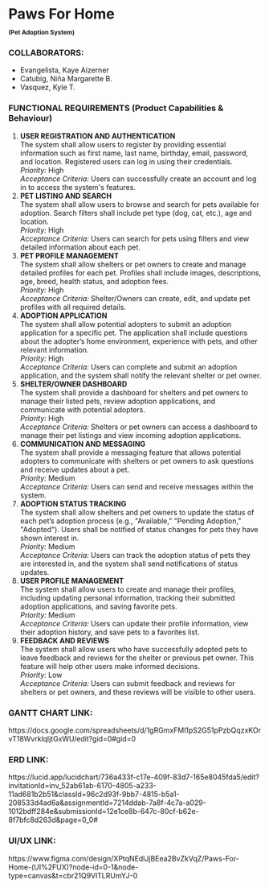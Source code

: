 <h1>
  Paws For Home
  <br>
  <p style="font-size:12px">(Pet Adoption System)</p>
</h1>


<h3>COLLABORATORS:</h3>
<ul>
  <li>Evangelista, Kaye Aizerner</li>
  <li>Catubig, Niña Margarette B.</li>
  <li>Vasquez, Kyle T.</li>
</ul>

<h3>FUNCTIONAL REQUIREMENTS (Product Capabilities & Behaviour)</h3>

<ol>
  <li><b>USER REGISTRATION AND AUTHENTICATION</b></li>
  The system shall allow users to register by providing essential information such as first name, last name, birthday, email, password, and location. Registered users can log in using their credentials.
  <br>
  <i>Priority: </i>High
  <br>
  <i>Acceptance Criteria:</i> Users can successfully create an account and log in to
  access the system's features.

  <br>
  <li><b>PET LISTING AND SEARCH</b></li>
  The system shall allow users to browse and search for pets available for adoption. Search filters shall include pet type (dog, cat, etc.), age and location.
  <br>
  <i>Priority:</i> High
  <br>
  <i>Acceptance Criteria:</i> Users can search for pets using filters and view detailed
  information about each pet.

  <br>
  <li><b>PET PROFILE MANAGEMENT</b></li>
  The system shall allow shelters or pet owners to create and manage detailed profiles for each pet. Profiles shall include images, descriptions, age, breed, health status, and adoption fees.
  <br>
  <i>Priority:</i> High
  <br>
  <i>Acceptance Criteria:</i> Shelter/Owners can create, edit, and update pet
  profiles with all required details.

  <br>
  <li><b>ADOPTION APPLICATION</b></li>
  The system shall allow potential adopters to submit an adoption application for a specific pet. The application shall include questions about the adopter’s home environment, experience with pets, and other relevant information.
  <br>
  <i>Priority:</i> High
  <br>
  <i>Acceptance Criteria:</i> Users can complete and submit an adoption
  application, and the system shall notify the relevant shelter or pet owner.

  <br>
  <li><b>SHELTER/OWNER DASHBOARD</b></li>
  The system shall provide a dashboard for shelters and pet owners to manage their listed pets, review adoption applications, and communicate with potential adopters.
  <br>
  <i>Priority:</i> High
  <br>
  <i>Acceptance Criteria:</i> Shelters or pet owners can access a dashboard to
  manage their pet listings and view incoming adoption applications.

  <br>
  <li><b>COMMUNICATION AND MESSAGING</b></li>
  The system shall provide a messaging feature that allows potential adopters to communicate with shelters or pet owners to ask questions and receive updates about a pet.
  <br>
  <i>Priority:</i> Medium
  <br>
  <i>Acceptance Criteria:</i> Users can send and receive messages within the system.

  <br>
  <li><b>ADOPTION STATUS TRACKING</b></li>
  The system shall allow shelters and pet owners to update the status of each pet’s adoption process (e.g., "Available," "Pending Adoption," "Adopted"). Users shall be notified of status changes for pets they have shown interest in.
  <br>
  <i>Priority:</i> Medium
  <br>
  <i>Acceptance Criteria:</i> Users can track the adoption status of pets they are
  interested in, and the system shall send notifications of status updates.

  <br>
  <li><b>USER PROFILE MANAGEMENT</b></li>
  The system shall allow users to create and manage their profiles, including updating personal information, tracking their submitted adoption applications, and saving favorite pets.
  <br>
  <i>Priority:</i> Medium
  <br>
  <i>Acceptance Criteria:</i> Users can update their profile information, view their
  adoption history, and save pets to a favorites list.

  <br>
  <li><b>FEEDBACK AND REVIEWS</b></li>
  The system shall allow users who have successfully adopted pets to leave feedback and reviews for the shelter or previous pet owner. This feature will help other users make informed decisions.
  <br>
  <i>Priority:</i> Low
  <br>
  <i>Acceptance Criteria:</i> Users can submit feedback and reviews for shelters or
  pet owners, and these reviews will be visible to other users.

</ol>

<h3>GANTT CHART LINK:</h3>
https://docs.google.com/spreadsheets/d/1gRGmxFMl1pS2G51pPzbQqzxKOrvT18WvrklqljtGxWU/edit?gid=0#gid=0

<h3>ERD LINK:</h3>
https://lucid.app/lucidchart/736a433f-c17e-409f-83d7-165e8045fda5/edit?invitationId=inv_52ab61ab-6170-4805-a233-11ad681b2b51&classId=96c2d93f-9bb7-4815-b5a1-208533d4ad6a&assignmentId=7214ddab-7a8f-4c7a-a029-1012bdff284e&submissionId=12e1ce8b-647c-80cf-b62e-8f7bfc8d263d&page=0_0#

<h3>UI/UX LINK:</h3>
https://www.figma.com/design/XPtqNEdlJjBEea2BvZkVqZ/Paws-For-Home-(UI%2FUX)?node-id=0-1&node-type=canvas&t=cbr21Q9VlTLRUmYJ-0
